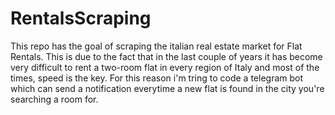 # RentalsScraping

This repo has the goal of scraping the italian real estate market for Flat Rentals.
This is due to the fact that in the last couple of years it has become very difficult to rent a two-room flat in every region of Italy and most of the times, speed is the key.
For this reason i'm tring to code a telegram bot which can send a notification everytime a new flat is found in the city you're searching a room for.
